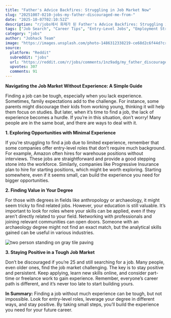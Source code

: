 ```yaml
---
title: "Father's Advice Backfires: Struggling in Job Market Now"
slug: "20251007-0210-jobs-my-father-discouraged-me-from-"
date: "2025-10-07T02:10:52Z"
description: "r/jobs에서 화제가 된 Father's Advice Backfires: Struggling in Job Market Now에 대한 깊이 있는 분석과 인사이트"
tags: ["Job Search", "Career Tips", "Entry-Level Jobs", "Employment Strategies"]
category: "jobs"
author: "Jobhack Team"
image: "https://images.unsplash.com/photo-1486312338219-ce68d2c6f44d?crop=entropy&cs=tinysrgb&fit=max&fm=jpg&ixid=M3w3OTU0NDF8MHwxfHNlYXJjaHwxfHxqb2IlMjBzZWFyY2h8ZW58MXwwfHx8MTc1OTgwMzAzNnww&ixlib=rb-4.1.0&q=80&w=1080"
source:
  platform: "Reddit"
  subreddit: "jobs"
  url: "https://reddit.com/r/jobs/comments/1nz9adg/my_father_discouraged_me_from_getting_a_job_in_my/"
  upvotes: 307
  comments: 91
---
```


**Navigating the Job Market Without Experience: A Simple Guide**

Finding a job can be tough, especially when you lack experience. Sometimes, family expectations add to the challenge. For instance, some parents might discourage their kids from working young, thinking it will help them focus on studies. But later, when it’s time to find a job, the lack of experience becomes a hurdle. If you’re in this situation, don’t worry! Many people are in the same boat, and there are ways to deal with it.

**1. Exploring Opportunities with Minimal Experience**

If you’re struggling to find a job due to limited experience, remember that some companies offer entry-level roles that don’t require much background. For example, Amazon often hires for warehouse positions without interviews. These jobs are straightforward and provide a good stepping stone into the workforce. Similarly, companies like Progressive Insurance plan to hire for starting positions, which might be worth exploring. Starting somewhere, even if it seems small, can build the experience you need for bigger opportunities.

**2. Finding Value in Your Degree**

For those with degrees in fields like anthropology or archaeology, it might seem tricky to find related jobs. However, your education is still valuable. It’s important to look for roles where your skills can be applied, even if they aren’t directly related to your field. Networking with professionals and joining relevant communities can open doors. Someone with an archaeology degree might not find an exact match, but the analytical skills gained can be useful in various industries.

![two person standing on gray tile paving](https://images.unsplash.com/photo-1455849318743-b2233052fcff?crop=entropy&cs=tinysrgb&fit=max&fm=jpg&ixid=M3w3OTU0NDF8MHwxfHNlYXJjaHwzfHxjYXJlZXJ8ZW58MXwwfHx8MTc1OTgwMzAzN3ww&ixlib=rb-4.1.0&q=80&w=1080)

**3. Staying Positive in a Tough Job Market**

Don’t be discouraged if you’re 25 and still searching for a job. Many people, even older ones, find the job market challenging. The key is to stay positive and persistent. Keep applying, learn new skills online, and consider part-time or freelance work to gain experience. Remember, everyone’s career path is different, and it’s never too late to start building yours.

**In Summary:** Finding a job without much experience can be tough, but not impossible. Look for entry-level roles, leverage your degree in different ways, and stay positive. By taking small steps, you’ll build the experience you need for your future career.